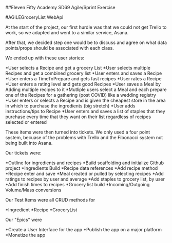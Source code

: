 ##Eleven Fifty Academy SD69 Agile/Sprint Exercise

#AGILEGroceryList WebApi

At the start of the project, our first hurdle was that we could not get Trello to work, so we adapted and went to a similar service, Asana.

After that, we decided step one would be to discuss and agree on what data points/props should be associated with each class.

We ended up with these user stories:  

*User selects a Recipe and get a grocery List
*User selects multiple Recipes and get a combined grocery list
*User enters and saves a Recipe
*User enters a TimeToPrepare and gets fast recipes
*User rates a Recipe
*User enters a rating level and gets good Recipes
*User saves a Meal by Adding multiple recipes to it
*Mutliple users select a Meal and each prepare one of the Recipes for a gathering (post COVID) like a wedding registry
*User enters or selects a Recipe and is given the cheapest store in the area in which to purchase the ingredients (big stretch)
*User adds instructions/tips to Recipe
*User enters and saves a list of staples that they purchase every time that they want on their list regardless of recipes selected or entered


These items were then turned into tickets.  We only used a four point system, becuase of the problems with Trello and the Fibonacci system not being built into Asana.

Our tickets were:

*Outline for ingredients and recipes
*Build scaffolding and initialize Github project
*Ingredients Build
*Recipe data references
*Add recipe method
*Recipe enter and save
*Meal created or pulled by selecting recipes
*Add ratings to recipes by user and average
*Add staples to grocery list, by user
*Add finish times to recipes
*Grocery list build
*Incoming/Outgoing Volume/Mass conversions

 
Our Test Items were all CRUD methods for

*Ingredient
*Recipe
*GroceryList
 

Our "Epics" were

*Create a User Interface for the app
*Publish the app on a major platform
*Monetize the app
 
 



